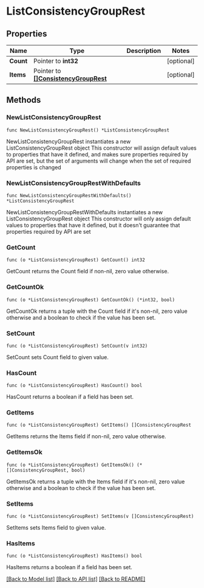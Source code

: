 # ListConsistencyGroupRest

## Properties

Name | Type | Description | Notes
------------ | ------------- | ------------- | -------------
**Count** | Pointer to **int32** |  | [optional] 
**Items** | Pointer to [**[]ConsistencyGroupRest**](ConsistencyGroupRest.md) |  | [optional] 

## Methods

### NewListConsistencyGroupRest

`func NewListConsistencyGroupRest() *ListConsistencyGroupRest`

NewListConsistencyGroupRest instantiates a new ListConsistencyGroupRest object
This constructor will assign default values to properties that have it defined,
and makes sure properties required by API are set, but the set of arguments
will change when the set of required properties is changed

### NewListConsistencyGroupRestWithDefaults

`func NewListConsistencyGroupRestWithDefaults() *ListConsistencyGroupRest`

NewListConsistencyGroupRestWithDefaults instantiates a new ListConsistencyGroupRest object
This constructor will only assign default values to properties that have it defined,
but it doesn't guarantee that properties required by API are set

### GetCount

`func (o *ListConsistencyGroupRest) GetCount() int32`

GetCount returns the Count field if non-nil, zero value otherwise.

### GetCountOk

`func (o *ListConsistencyGroupRest) GetCountOk() (*int32, bool)`

GetCountOk returns a tuple with the Count field if it's non-nil, zero value otherwise
and a boolean to check if the value has been set.

### SetCount

`func (o *ListConsistencyGroupRest) SetCount(v int32)`

SetCount sets Count field to given value.

### HasCount

`func (o *ListConsistencyGroupRest) HasCount() bool`

HasCount returns a boolean if a field has been set.

### GetItems

`func (o *ListConsistencyGroupRest) GetItems() []ConsistencyGroupRest`

GetItems returns the Items field if non-nil, zero value otherwise.

### GetItemsOk

`func (o *ListConsistencyGroupRest) GetItemsOk() (*[]ConsistencyGroupRest, bool)`

GetItemsOk returns a tuple with the Items field if it's non-nil, zero value otherwise
and a boolean to check if the value has been set.

### SetItems

`func (o *ListConsistencyGroupRest) SetItems(v []ConsistencyGroupRest)`

SetItems sets Items field to given value.

### HasItems

`func (o *ListConsistencyGroupRest) HasItems() bool`

HasItems returns a boolean if a field has been set.


[[Back to Model list]](../README.md#documentation-for-models) [[Back to API list]](../README.md#documentation-for-api-endpoints) [[Back to README]](../README.md)


